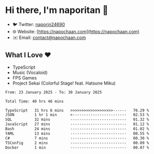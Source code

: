 # Hi there, I'm naporitan 👋

- 🐦 Twitter: [naporin24690](https://twitter.com/naporin24690)
- 🌐 Website: [https://napochaan.com](https://napochaan.com)
- ✉️ Email: [contact@napochaan.com](mailto:contact@napochaan.com)

## What I Love ❤️
- TypeScript
- Music (Vocaloid)
- FPS Games
- Project Sekai (Colorful Stage! feat. Hatsune Miku)

<!--START_SECTION:waka-->

```txt
From: 23 January 2025 - To: 30 January 2025

Total Time: 40 hrs 46 mins

TypeScript   31 hrs 6 mins   >>>>>>>>>>>>>>>>>>>------   76.29 %
JSON         1 hr 1 min      >------------------------   02.53 %
SQL          32 mins         -------------------------   01.32 %
JavaScript   27 mins         -------------------------   01.12 %
Bash         24 mins         -------------------------   01.02 %
YAML         13 mins         -------------------------   00.55 %
C#           7 mins          -------------------------   00.30 %
TSConfig     2 mins          -------------------------   00.09 %
Docker       1 min           -------------------------   00.07 %
```

<!--END_SECTION:waka-->

